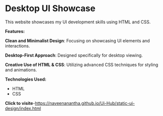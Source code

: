 # Desktop UI Showcase

This website showcases my UI development skills using HTML and CSS. 

**Features:**

**Clean and Minimalist Design**: Focusing on showcasing UI elements and interactions.

**Desktop-First Approach**: Designed specifically for desktop viewing.

**Creative Use of HTML & CSS**: Utilizing advanced CSS techniques for styling and animations.

**Technologies Used:**

* HTML
* CSS

**Click to visite**-https://naveenanantha.github.io/Ui-Hub/static-ui-design/index.html
